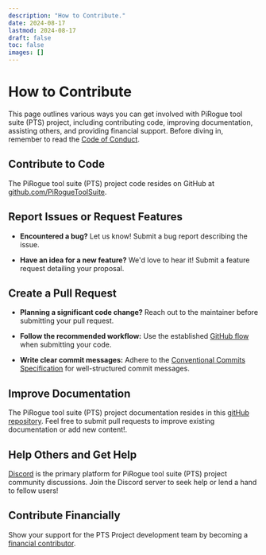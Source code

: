 ```yaml
---
description: "How to Contribute."
date: 2024-08-17
lastmod: 2024-08-17
draft: false
toc: false
images: []
---
```


# How to Contribute
This page outlines various ways you can get involved with PiRogue tool suite (PTS) project, including contributing code, improving documentation, assisting others, and providing financial support. Before diving in, remember to read the [Code of Conduct](/code-of-conduct).

## Contribute to Code
The PiRogue tool suite (PTS) project code resides on GitHub at [github.com/PiRogueToolSuite](https://github.com/PiRogueToolSuite).

## Report Issues or Request Features

* **Encountered a bug?** Let us know! Submit a bug report describing the issue.

* **Have an idea for a new feature?** We'd love to hear it! Submit a feature request detailing your proposal.

## Create a Pull Request

* **Planning a significant code change?** Reach out to the maintainer before submitting your pull request.

* **Follow the recommended workflow:** Use the established [GitHub flow](https://www.conventionalcommits.org/en/v1.0.0/) when submitting your code.
* **Write clear commit messages:** Adhere to the [Conventional Commits Specification](https://www.conventionalcommits.org/en/v1.0.0/) for well-structured commit messages.


## Improve Documentation

The PiRogue tool suite (PTS) project documentation resides in this [gitHub repository](https://github.com/PiRogueToolSuite/piroguetoolsuite.github.io/). Feel free to submit pull requests to improve existing documentation or add new content!. 

## Help Others and Get Help

[Discord](https://discord.gg/qGX73GYNdp) is the primary platform for PiRogue tool suite (PTS) project community discussions. Join the Discord server to seek help or lend a hand to fellow users!

## Contribute Financially

Show your support for the PTS Project development team by becoming a [financial contributor](https://opencollective.com/pts).
